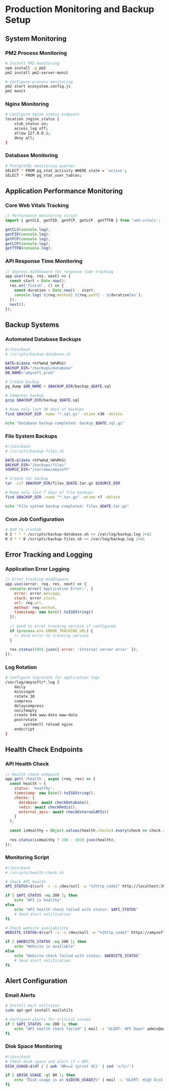# Production Monitoring and Backup Setup

## System Monitoring

### PM2 Process Monitoring
```bash
# Install PM2 monitoring
npm install -g pm2
pm2 install pm2-server-monit

# Configure process monitoring
pm2 start ecosystem.config.js
pm2 monit
```

### Nginx Monitoring
```bash
# Configure nginx status endpoint
location /nginx_status {
    stub_status on;
    access_log off;
    allow 127.0.0.1;
    deny all;
}
```

### Database Monitoring
```bash
# PostgreSQL monitoring queries
SELECT * FROM pg_stat_activity WHERE state = 'active';
SELECT * FROM pg_stat_user_tables;
```

## Application Performance Monitoring

### Core Web Vitals Tracking
```javascript
// Performance monitoring script
import { getCLS, getFID, getFCP, getLCP, getTTFB } from 'web-vitals';

getCLS(console.log);
getFID(console.log);
getFCP(console.log);
getLCP(console.log);
getTTFB(console.log);
```

### API Response Time Monitoring
```javascript
// Express middleware for response time tracking
app.use((req, res, next) => {
  const start = Date.now();
  res.on('finish', () => {
    const duration = Date.now() - start;
    console.log(`${req.method} ${req.path} - ${duration}ms`);
  });
  next();
});
```

## Backup Systems

### Automated Database Backups
```bash
#!/bin/bash
# /scripts/backup-database.sh

DATE=$(date +%Y%m%d_%H%M%S)
BACKUP_DIR="/backups/database"
DB_NAME="amysoft_prod"

# Create backup
pg_dump $DB_NAME > $BACKUP_DIR/backup_$DATE.sql

# Compress backup
gzip $BACKUP_DIR/backup_$DATE.sql

# Keep only last 30 days of backups
find $BACKUP_DIR -name "*.sql.gz" -mtime +30 -delete

echo "Database backup completed: backup_$DATE.sql.gz"
```

### File System Backups
```bash
#!/bin/bash
# /scripts/backup-files.sh

DATE=$(date +%Y%m%d_%H%M%S)
BACKUP_DIR="/backups/files"
SOURCE_DIR="/var/www/amysoft"

# Create tar backup
tar -czf $BACKUP_DIR/files_$DATE.tar.gz $SOURCE_DIR

# Keep only last 7 days of file backups
find $BACKUP_DIR -name "*.tar.gz" -mtime +7 -delete

echo "File system backup completed: files_$DATE.tar.gz"
```

### Cron Job Configuration
```bash
# Add to crontab
0 2 * * * /scripts/backup-database.sh >> /var/log/backup.log 2>&1
0 3 * * 0 /scripts/backup-files.sh >> /var/log/backup.log 2>&1
```

## Error Tracking and Logging

### Application Error Logging
```javascript
// Error tracking middleware
app.use((error, req, res, next) => {
  console.error('Application Error:', {
    error: error.message,
    stack: error.stack,
    url: req.url,
    method: req.method,
    timestamp: new Date().toISOString()
  });
  
  // Send to error tracking service if configured
  if (process.env.ERROR_TRACKING_URL) {
    // Send error to tracking service
  }
  
  res.status(500).json({ error: 'Internal server error' });
});
```

### Log Rotation
```bash
# Configure logrotate for application logs
/var/log/amysoft/*.log {
    daily
    missingok
    rotate 30
    compress
    delaycompress
    notifempty
    create 644 www-data www-data
    postrotate
        systemctl reload nginx
    endscript
}
```

## Health Check Endpoints

### API Health Check
```javascript
// Health check endpoint
app.get('/health', async (req, res) => {
  const health = {
    status: 'healthy',
    timestamp: new Date().toISOString(),
    checks: {
      database: await checkDatabase(),
      redis: await checkRedis(),
      external_apis: await checkExternalAPIs()
    }
  };
  
  const isHealthy = Object.values(health.checks).every(check => check.status === 'ok');
  
  res.status(isHealthy ? 200 : 503).json(health);
});
```

### Monitoring Script
```bash
#!/bin/bash
# /scripts/health-check.sh

# Check API health
API_STATUS=$(curl -s -o /dev/null -w "%{http_code}" http://localhost:3000/health)

if [ $API_STATUS -eq 200 ]; then
    echo "API is healthy"
else
    echo "API health check failed with status: $API_STATUS"
    # Send alert notification
fi

# Check website availability
WEBSITE_STATUS=$(curl -s -o /dev/null -w "%{http_code}" https://amysoft.tech)

if [ $WEBSITE_STATUS -eq 200 ]; then
    echo "Website is available"
else
    echo "Website check failed with status: $WEBSITE_STATUS"
    # Send alert notification
fi
```

## Alert Configuration

### Email Alerts
```bash
# Install mail utilities
sudo apt-get install mailutils

# Configure alerts for critical issues
if [ $API_STATUS -ne 200 ]; then
    echo "API health check failed" | mail -s "ALERT: API Down" admin@amysoft.tech
fi
```

### Disk Space Monitoring
```bash
#!/bin/bash
# Check disk space and alert if > 80%
DISK_USAGE=$(df / | awk 'NR==2 {print $5}' | sed 's/%//')

if [ $DISK_USAGE -gt 80 ]; then
    echo "Disk usage is at ${DISK_USAGE}%" | mail -s "ALERT: High Disk Usage" admin@amysoft.tech
fi
```